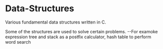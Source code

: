 Data-Structures
===============

Various fundamental data structures written in C.  

Some of the structures are used to solve certain problems.
--For examoke expression tree and stack as a postfix calculator, hash table to perform word search
